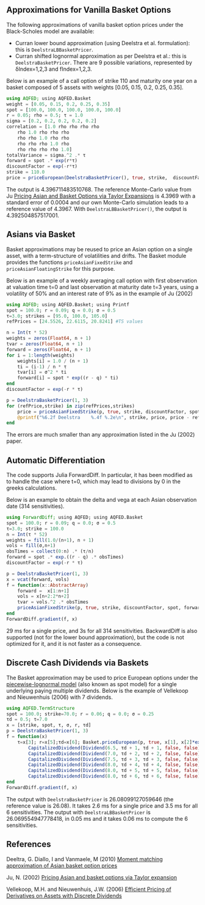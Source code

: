 ## Approximations for Vanilla Basket Options
The following approximations of vanilla basket option prices under the Black-Scholes model are available:

- Curran lower bound approximation (using Deelstra et al. formulation): this is `DeelstraLBBasketPricer`.
- Curran shifted lognormal approximation as per Deelstra et al.: this is `DeelstraBasketPricer`. There are 9 possible variations, represented by δIndex=1,2,3 and fIndex=1,2,3.

Below is an example of a call option of strike 110 and maturity one year on a basket composed of 5 assets with weights [0.05, 0.15, 0.2, 0.25, 0.35].
```julia
using AQFED; using AQFED.Basket
weight = [0.05, 0.15, 0.2, 0.25, 0.35]
spot = [100.0, 100.0, 100.0, 100.0, 100.0]
r = 0.05; rho = 0.5; τ = 1.0
sigma = [0.2, 0.2, 0.2, 0.2, 0.2]
correlation = [1.0 rho rho rho rho
	rho 1.0 rho rho rho
	rho rho 1.0 rho rho
	rho rho rho 1.0 rho
	rho rho rho rho 1.0]
totalVariance = sigma.^2 .* τ
forward = spot .* exp(r*τ)
discountFactor = exp(-r*τ)
strike = 110.0
price = priceEuropean(DeelstraBasketPricer(), true, strike,  discountFactor, spot, forward, totalVariance, weight, correlation)
```
The output is 4.396711483510768. The reference Monte-Carlo value from Ju [Pricing Asian and Basket Options via Taylor Expansions](https://www.academia.edu/download/4686930/jujcf02.pdf) is 4.3969 with a standard error of 0.0004 and our own Monte-Carlo simulation leads to a reference value of 4.3967.
With `DeelstraLBBasketPricer()`, the output is 4.392504857517001.

## Asians via Basket
Basket approximations may be reused to price an Asian option on a single asset, with a term-structure of volatilities and drifts.
The Basket module provides the functions `priceAsianFixedStrike` and `priceAsianFloatingStrike` for this purpose.

Below is an example of a weekly averaging call option with first observation at valuation time t=0 and last observation at maturity date t=3 years,
using a volatility of 50% and an interest rate of 9% as in the example of Ju (2002)

```julia
using AQFED; using AQFED.Basket; using Printf
spot = 100.0; r = 0.09; q = 0.0; σ = 0.5
τ=3.0; strikes = [95.0, 100.0, 105.0]
refPrices = [24.5526, 22.6115, 20.8241] #TS values

n = Int(τ * 52)
weights = zeros(Float64, n + 1)
tvar = zeros(Float64, n + 1)
forward = zeros(Float64, n + 1)
for i = 1:length(weights)
	weights[i] = 1.0 / (n + 1)
	ti = (i-1) / n * τ
	tvar[i] = σ^2 * ti
	forward[i] = spot * exp((r - q) * ti)
end
discountFactor = exp(-r * τ)

p = DeelstraBasketPricer(1, 3)
for (refPrice,strike) in zip(refPrices,strikes)
	price = priceAsianFixedStrike(p, true, strike, discountFactor, spot, forward, tvar, weights)
	@printf("%6.2f Deelstra    %.4f %.2e\n", strike, price, price - refPrice)
end
```

The errors are much smaller than any approximation listed in the Ju (2002) paper.

## Automatic Differentiation

The code supports Julia ForwardDiff. In particular, it has been modified as to handle the case where t=0, which may lead to divisions by 0 in the greeks calculations.

Below is an example to obtain the delta and vega at each Asian observation date (314 sensitivities).
```julia
using ForwardDiff; using AQFED; using AQFED.Basket
spot = 100.0; r = 0.09; q = 0.0; σ = 0.5
τ=3.0; strike = 100.0
n = Int(τ * 52)
weights = fill(1.0/(n+1), n + 1)
vols = fill(σ,n+1)
obsTimes = collect(0:n) .* (τ/n)
forward = spot .* exp.((r - q) .* obsTimes)
discountFactor = exp(-r * τ)

p = DeelstraBasketPricer(1, 3)
x = vcat(forward, vols)
f = function(x::AbstractArray)  
	forward =  x[1:n+1]
	vols = x[n+2:2*n+2]
	tvar = vols.^2 .* obsTimes
	priceAsianFixedStrike(p, true, strike, discountFactor, spot, forward, tvar, weights)
end
ForwardDiff.gradient(f, x)
```
29 ms for a single price, and 3s for all 314 sensitivities.
BackwardDiff is also supported (not for the lower bound approximation), but the code is not optimized for it, and it is not faster as a consequence.

## Discrete Cash Dividends via Baskets
The Basket approximation may be used to price European options under the [piecewise-lognormal model](https://github.com/jherekhealy/AQFED.jl/tree/master/src/pln) (also known as spot model) for a single underlying paying multiple dividends. Below is the example of Vellekoop and Nieuwenhuis (2006) with 7 dividends.

```julia
using AQFED.TermStructure
spot = 100.0; strike=70.0; r = 0.06; q = 0.0; σ = 0.25
τd = 0.5; τ=7.0
x = [strike, spot, τ, σ, r, τd]
p = DeelstraBasketPricer(1, 3)
f = function(x)
	τ=x[3]; r=x[5];τd=x[6]; Basket.priceEuropean(p, true, x[1], x[2]*exp(x[3]*x[5]),x[4]^2*x[3],x[3],exp(-x[3]*x[5]),[CapitalizedDividend(Dividend(6.0, τd, τd, false, false), exp((τ - τd) * r)),
		CapitalizedDividend(Dividend(6.5, τd + 1, τd + 1, false, false), exp((τ - τd - 1) * r)),
		CapitalizedDividend(Dividend(7.0, τd + 2, τd + 2, false, false), exp((τ - τd - 2) * r)),
		CapitalizedDividend(Dividend(7.5, τd + 3, τd + 3, false, false), exp((τ - τd - 3) * r)),
		CapitalizedDividend(Dividend(8.0, τd + 4, τd + 4, false, false), exp((τ - τd - 4) * r)),
		CapitalizedDividend(Dividend(8.0, τd + 5, τd + 5, false, false), exp((τ - τd - 5) * r)),
		CapitalizedDividend(Dividend(8.0, τd + 6, τd + 6, false, false), exp((τ - τd - 6) * r))])
end
ForwardDiff.gradient(f, x)
```
The output with `DeelstraBasketPricer` is 26.08099127059646  (the reference value is 26.08). It takes 2.6 ms for a single price and  3.5 ms for all 6 sensitivities.
The output with `DeelstraLBBasketPricer` is 26.069554947778418, in 0.05 ms and it takes 0.06 ms to compute the 6 sensitivities.


## References
Deeltra, G. Diallo, I and Vanmaele, M (2010) [Moment matching approximation of Asian basket option prices](https://www.sciencedirect.com/science/article/pii/S0377042709002106)

Ju, N. (2002) [Pricing Asian and basket options via Taylor expansion](https://www.academia.edu/download/4686930/jujcf02.pdf)

Vellekoop, M.H. and Nieuwenhuis, J.W. (2006) [Efficient Pricing of Derivatives on Assets with Discrete Dividends](http://citeseerx.ist.psu.edu/viewdoc/download?doi=10.1.1.486.9053&rep=rep1&type=pdf)
